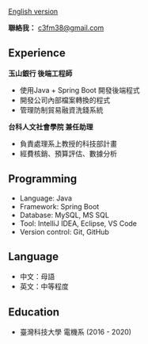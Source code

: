 [English version](https://github.com/windsorliu/windsorliu/blob/main/README.md)

**聯絡我：** c3fm38@gmail.com

Experience
---
**玉山銀行  後端工程師**
* 使用Java + Spring Boot 開發後端程式
* 開發公司內部檔案轉換的程式
* 管理防制貿易融資洗錢系統

**台科人文社會學院  兼任助理**
* 負責處理系上教授的科技部計畫
* 經費核銷、預算評估、數據分析

Programming
---
* Language: Java 
* Framework: Spring Boot 
* Database: MySQL, MS SQL 
* Tool: IntelliJ IDEA, Eclipse, VS Code
* Version control: Git, GitHub

Language
---
* 中文：母語
* 英文：中等程度

Education
---
* 臺灣科技大學   電機系 (2016 - 2020)
